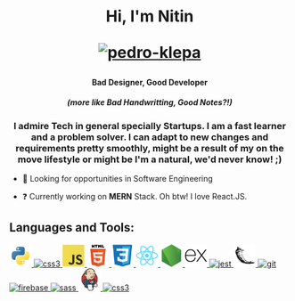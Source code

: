 <h1 align="center">Hi, I'm Nitin <p>
<a href="https://linkedin.com/in/nitin-goyal" target="blank"><img align="center" src="https://content.linkedin.com/content/dam/me/brand/en-us/brand-home/illustrations/dsk-e6.svg.original.svg" alt="pedro-klepa" height="30" width="40" /></a>
</p></h1>
<h4 align="center">Bad Designer, Good Developer</h4> <h5 align="center">(more like Bad Handwritting, Good Notes?!)</h5>
<h3 align="center">I admire Tech in general specially Startups. I am a fast learner and a problem solver. I can adapt to new changes and requirements pretty smoothly, might be a result of my on the move lifestyle or might be I'm a natural, we'd never know! ;)</h3>

-   🔭 Looking for opportunities in Software Engineering

-   ❓ Currently working on __MERN__ Stack. Oh btw! I love React.JS.

## Languages and Tools:

<a href="https://www.python.org/" target="_blank">
<img src="https://raw.githubusercontent.com/devicons/devicon/master/icons/python/python-original.svg" alt="css3" width="40" height="40"/>
</a> <a href="https://flask.palletsprojects.com/en/1.1.x/" target="_blank">
<img src="https://login.salesforce.com/img/logo214.svg" alt="css3" width="40" height="40"/>
</a> <a href="https://www.salesforce.com" target="_blank">
<img src="https://raw.githubusercontent.com/devicons/devicon/master/icons/javascript/javascript-original.svg" alt="javascript" width="40" height="40"/>
</a> <a href="https://www.w3.org/html/" target="_blank">
<img src="https://raw.githubusercontent.com/devicons/devicon/master/icons/html5/html5-original-wordmark.svg" alt="html5" width="40" height="40"/>
</a> <a href="https://www.w3schools.com/css/" target="_blank">
<img src="https://raw.githubusercontent.com/devicons/devicon/master/icons/css3/css3-original.svg" alt="css3" width="40" height="40"/>
</a>
<!-- <a href="https://styled-components.com/" target="_blank"> <img src="https://cdn-media-1.freecodecamp.org/images/1*p1TndLk3UsGPBsM7qHPZIw.png" alt="styled-components" width="40" height="40"/> </a> -->

<a href="https://reactjs.org/" target="_blank">
<img src="https://raw.githubusercontent.com/devicons/devicon/master/icons/react/react-original.svg" alt="react" width="40" height="40"/>
</a> <a href="https://nodejs.org" target="_blank">
<img src="https://raw.githubusercontent.com/devicons/devicon/master/icons/nodejs/nodejs-original.svg" alt="nodejs" width="40" height="40"/>
</a> <a href="https://expressjs.com" target="_blank">
<img src="https://raw.githubusercontent.com/devicons/devicon/master/icons/express/express-original.svg" alt="express" width="40" height="40"/>
</a> <a href="https://jestjs.io" target="_blank">
<img src="https://www.vectorlogo.zone/logos/jestjsio/jestjsio-icon.svg" alt="jest" width="40" height="40"/>
</a>  
<a href="https://flask.palletsprojects.com/en/1.1.x/" target="_blank">
<img src="https://raw.githubusercontent.com/devicons/devicon/master/icons/flask/flask-original.svg" alt="css3" width="40" height="40"/>
</a> <a href="https://git-scm.com/" target="_blank">
<img src="https://www.vectorlogo.zone/logos/git-scm/git-scm-icon.svg" alt="git" width="40" height="40"/>
</a> <a href="https://firebase.google.com/" target="_blank">
<img src="https://www.vectorlogo.zone/logos/firebase/firebase-icon.svg" alt="firebase" width="40" height="40"/>
</a> <a href="https://heroku.com/" target="_blank">
<img src="https://brand.heroku.com/static/media/heroku-logo-stroke-gradient.bb410472.svg" alt="sass" width="40" height="40"/>
</a>
</a> <a href="https://www.w3schools.com/css/" target="_blank">
<img src="https://raw.githubusercontent.com/devicons/devicon/master/icons/jenkins/jenkins-original.svg" alt="css3" width="40" height="40"/>
</a>
</a> <a href="https://www.w3schools.com/css/" target="_blank">
<img src="https://www.vectorlogo.zone/logos/docker/docker-icon.svg" alt="css3" width="40" height="40"/>
</a>

<!-- <a href="https://webpack.js.org" target="_blank"> <img src="https://raw.githubusercontent.com/devicons/devicon/master/icons/webpack/webpack-original.svg" alt="webpack" width="40" height="40"/> </a>
<a href="https://figma.com" target="_blank"> <img src="https://miro.medium.com/max/875/1*6XgfDCVn81AYX68Xvd2I-g@2x.png" alt="figma" width="40" height="40"/> </a>  -->

</p>
